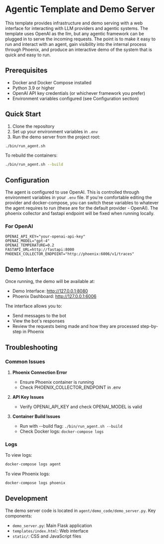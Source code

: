 # Agentic Template and Demo Server

This template provides infrastructure and demo serving with a web interface for interacting with LLM providers and agentic systems. The template uses OpenAI as the llm, but any agentic framework can be plugged in to serve the incoming requests. The point is to make it easy to run and interact with an agent, gain visibility into the internal process through Phoenix, and produce an interactive demo of the system that is quick and easy to run.

## Prerequisites

- Docker and Docker Compose installed
- Python 3.9 or higher
- OpenAI API key credentials (or whichever framework you prefer)
- Environment variables configured (see Configuration section)

## Quick Start

1. Clone the repository
2. Set up your environment variables in `.env`
3. Run the demo server from the project root:
```bash
./bin/run_agent.sh
```

To rebuild the containers:
```bash
./bin/run_agent.sh --build
```

## Configuration

The agent is configured to use OpenAI. This is controlled through environment variables in your `.env` file. If you're comfortable editing the provider and docker-compose, you can switch these variables to whatever the agent requires to run (these are for the default provider - OpenAI). The phoenix collector and fastapi endpoint will be fixed when running locally.

### For OpenAI
```env
OPENAI_API_KEY="your-openai-api-key"
OPENAI_MODEL="gpt-4"
OPENAI_TEMPERATURE=0.2
FASTAPI_URL=http://fastapi:8000
PHOENIX_COLLECTOR_ENDPOINT="http://phoenix:6006/v1/traces"
```

## Demo Interface

Once running, the demo will be available at:
- Demo Interface: http://127.0.0.1:8080
- Phoenix Dashboard: http://127.0.0.1:6006

The interface allows you to:
- Send messages to the bot
- View the bot's responses
- Review the requests being made and how they are processed step-by-step in Phoenix

## Troubleshooting

### Common Issues

1. **Phoenix Connection Error**
   - Ensure Phoenix container is running
   - Check PHOENIX_COLLECTOR_ENDPOINT in .env

2. **API Key Issues**
   - Verify OPENAI_API_KEY and check OPENAI_MODEL is valid

3. **Container Build Issues**
   - Run with --build flag: `./bin/run_agent.sh --build`
   - Check Docker logs: `docker-compose logs`

### Logs

To view logs:
```bash
docker-compose logs agent
```

To view Phoenix logs:
```bash
docker-compose logs phoenix
```

## Development

The demo server code is located in `agent/demo_code/demo_server.py`. Key components:

- `demo_server.py`: Main Flask application
- `templates/index.html`: Web interface
- `static/`: CSS and JavaScript files
